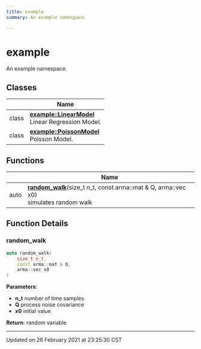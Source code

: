 ```yaml
---
title: example
summary: An example namespace. 

---
```


# example

An example namespace. <br>

## Classes

|                | Name           |
| -------------- | -------------- |
| class | **[example::LinearModel](/eg-cpp-library/docs/api/classes/classexample_1_1_linear_model/)** <br>Linear Regression Model.  |
| class | **[example::PoissonModel](/eg-cpp-library/docs/api/classes/classexample_1_1_poisson_model/)** <br>Poisson Model.  |

## Functions

|                | Name           |
| -------------- | -------------- |
| auto | **[random_walk](/eg-cpp-library/docs/api/namespaces/namespaceexample/#function-random_walk)**(size_t n_t, const arma::mat & Q, arma::vec x0)<br>simulates random walk  |


## Function Details

### random_walk

```cpp
auto random_walk(
    size_t n_t,
    const arma::mat & Q,
    arma::vec x0
)
```



**Parameters**:

  * **n_t** number of time samples 
  * **Q** process noise covariance 
  * **x0** initial value


**Return**: random variable 






-------------------------------

Updated on 26 February 2021 at 23:25:30 CST
